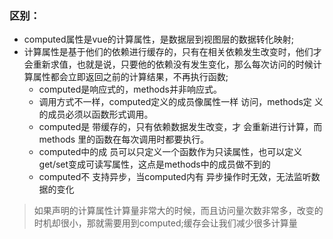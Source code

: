 ### 区别：

* computed属性是vue的计算属性，是数据层到视图层的数据转化映射;
* 计算属性是基于他们的依赖进行缓存的，只有在相关依赖发生改变时，他们才会重新求值，也就是说，只要他的依赖没有发生变化，那么每次访问的时候计算属性都会立即返回之前的计算结果，不再执行函数;
  * computed是响应式的，methods并非响应式。
  * 调用方式不一样，computed定义的成员像属性一样 访问，methods定 义的成员必须以函数形式调用。
  * computed是 带缓存的，只有依赖数据发生改变，才 会重新进行计算，而methods 里的函数在每次调用时都要执行。
  * computed中的成 员可以只定义一个函数作为只读属性，也可以定义get/set变成可读写属性，这点是methods中的成员做不到的
  * computed不 支持异步，当computed内有 异步操作时无效，无法监听数据的变化

> 如果声明的计算属性计算量非常大的时候，而且访问量次数非常多，改变的时机却很小，那就需要用到computed;缓存会让我们减少很多计算量